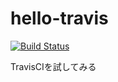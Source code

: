 # hello-travis

[![Build Status](https://travis-ci.org/i544c/hello-travis.svg?branch=master)](https://travis-ci.org/i544c/hello-travis)

TravisCIを試してみる
